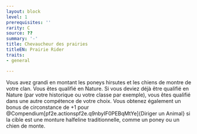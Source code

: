 ```yaml
---
layout: block
level: 1
prerequisites: ''
rarity: C
source: ??
summary: '-'
title: Chevaucheur des prairies
titleEN: Prairie Rider
traits:
- general

---
```


<p>Vous avez grandi en montant les poneys hirsutes et les chiens de montre de votre clan. Vous êtes qualifié en Nature. Si vous deviez déjà être qualifié en Nature (par votre historique ou votre classe par exemple), vous êtes qualifié dans une autre compétence de votre choix. Vous obtenez également un bonus de circonstance de +1 pour @Compendium[pf2e.actionspf2e.q9nbyIF0PEBqMtYe]{Diriger un Animal} si la cible est une monture halfeline traditionnelle, comme un poney ou un chien de monte.</p>
